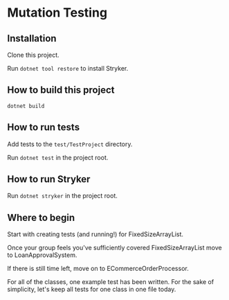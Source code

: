 # Mutation Testing

## Installation

Clone this project.

Run `dotnet tool restore` to install Stryker.

## How to build this project

`dotnet build`

## How to run tests

Add tests to the `test/TestProject` directory.

Run `dotnet test` in the project root.

## How to run Stryker

Run `dotnet stryker` in the project root.

## Where to begin

Start with creating tests (and running!) for FixedSizeArrayList.

Once your group feels you've sufficiently covered FixedSizeArrayList
move to LoanApprovalSystem.

If there is still time left, move on to ECommerceOrderProcessor.

For all of the classes, one example test has been written. For the
sake of simplicity, let's keep all tests for one class in one file today.



